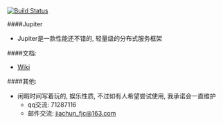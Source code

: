 [![Build Status](https://travis-ci.org/fengjiachun/Jupiter.svg?branch=master)](https://travis-ci.org/fengjiachun/Jupiter)

####Jupiter
- Jupiter是一款性能还不错的, 轻量级的分布式服务框架

####文档:
- [Wiki](https://github.com/fengjiachun/Jupiter/wiki)

####其他:
- 闲暇时间写着玩的, 娱乐性质, 不过如有人希望尝试使用, 我承诺会一直维护
     + qq交流: 71287116
     + 邮件交流: jiachun_fjc@163.com


